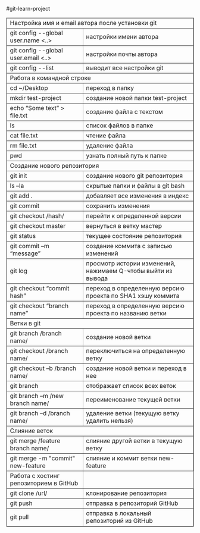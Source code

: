 #git-learn-project

<table border="1">
  <tr>
    <td  colspan="2">
      Настройка имя и email автора после установки git
    </td>
  </tr>
  <!--  -->
  <tr>
    <td>git config --global user.name <..></td>
    <td>настройки имени автора</td>
  </tr>
  <!--  -->
  <tr>
    <td>git config --global user.email <..></td>
    <td>настройки почты автора</td>
  </tr>
  <!--  -->
  <tr>
    <td>git config --list</td>
    <td>выводит все настройки git</td>
  </tr>
  <!--  -->
  <tr>
    <td  colspan="2">Работа в командной строке</td>
  </tr>
  <!--  -->
  <tr>
    <td>cd ~/Desktop</td>
    <td>переход в папку</td>
  </tr>
  <!--  -->
  <tr>
    <td>mkdir test-project</td>
    <td>создание новой папки test-project</td>
  </tr>
  <!--  -->
  <tr>
    <td>echo “Some text” > file.txt</td>
    <td>создание файла с текстом</td>
  </tr>
  <!--  -->
  <tr>
    <td>ls</td>
    <td>список файлов в папке</td>
  </tr>
  <!--  -->
  <tr>
    <td>cat file.txt</td>
    <td>чтение файла</td>
  </tr>
  <!--  -->
  <tr>
    <td>rm file.txt</td>
    <td>удаление файла</td>
  </tr>
  <!--  -->
  <tr>
    <td>pwd</td>
    <td>узнать полный путь к папке</td>
  </tr>
  <!--  -->
  <tr>
    <td  colspan="2">Создание нового репозитория</td>
  </tr>
  <!--  -->
  <tr>
    <td>git init</td>
    <td>создание нового git репозитория</td>
  </tr>
  <!--  -->
  <tr>
    <td>ls –la</td>
    <td>скрытые папки и файлы в git bash </td>
  </tr>
  <!--  -->
  <tr>
    <td>git add .</td>
    <td>добавляет все изменения в индекс</td>
  </tr>
  <!--  -->
  <tr>
    <td>git commit </td>
    <td>сохранить изменения</td>
  </tr>
  <!--  -->
  <tr>
    <td>git checkout /hash/</td>
    <td>перейти к определенной версии</td>
  </tr>
  <!--  -->
  <tr>
    <td>git checkout master</td>
    <td>вернуться в ветку мастер</td>
  </tr>
  <!--  -->
  <tr>
    <td>git status</td>
    <td>текущее состояние репозитория</td>
  </tr>
  <!--  -->
  <tr>
    <td>git commit –m “message” </td>
    <td>создание коммита с записью изменений</td>
  </tr>
  <!--  -->
  <tr>
    <td>git log</td>
    <td>просмотр истории изменений, нажимаем Q-чтобы выйти из вывода</td>
  </tr>
  <!--  -->
  <tr>
    <td>git checkout “commit hash”</td>
    <td>переход в определенную версию проекта по SHA1 хэшу коммита</td>
  </tr>
  <!--  -->
  <tr>
    <td>git checkout “branch name”</td>
    <td>переход в определенную версию проекта по названию ветки</td>
  </tr>
  <!--  -->
  <tr>
    <td colspan="2">Ветки в git</td>
  </tr>
  <!--  -->
  <tr>
    <td>git branch /branch name/</td>
    <td>создание новой ветки</td>
  </tr>
  <!--  -->
  <tr>
    <td>git checkout /branch name/</td>
    <td>переключиться на определенную ветку</td>
  </tr>
  <!--  -->
  <tr>
    <td>git checkout –b /branch name/</td>
    <td>создание новой ветки и переход в нее</td>
  </tr>
  <!--  -->
  <tr>
    <td>git branch</td>
    <td>отображает список всех веток</td>
  </tr>
  <!--  -->
  <tr>
    <td>git branch –m /new branch name/</td>
    <td>переименование текущей ветки</td>
  </tr>
  <!--  -->
  <tr>
    <td>git branch –d /branch name/</td>
    <td>удаление ветки (текущую ветку удалить нельзя)</td>
  </tr>
  <!--  -->
  <tr>
    <td colspan="2">Слияние веток</td>
  </tr>
  <!--  -->
  <tr>
    <td>git merge /feature branch name/</td>
    <td>слияние другой ветки в текущую ветку</td>
  </tr>
  <!--  -->
  <tr>
    <td>git merge -m "commit" new-feature</td>
    <td>слияние и коммит ветки new-feature </td>
  </tr>
  <!--  -->
  <tr>
    <td>Работа с хостинг репозиторием в GitHub</td>
  </tr>
  <!--  -->
  <tr>
    <td>git clone /url/</td>
    <td>клонирование репозитория</td>
  </tr>
  <!--  -->
  <tr>
    <td>git push</td>
    <td>отправка в репозиторий GitHub</td>
  </tr>
  <!--  -->
  <tr>
    <td>git pull</td>
    <td>отправка в локальный репозиторий из GitHub</td>
  </tr>
  <!--  -->
</table>
